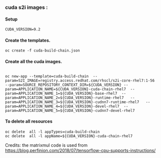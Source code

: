 ### cuda s2i images :

#### Setup 
```
CUDA_VERSION=9.2
```

#### Create the templates.
```
oc create -f cuda-build-chain.json
```

#### Create all the cuda images.
```

oc new-app --template=cuda-build-chain  --param=S2I_IMAGE=registry.access.redhat.com/rhscl/s2i-core-rhel7:1-56  --param=SOURCE_REPOSITORY_CONTEXT_DIR=${CUDA_VERSION} --param=APPLICATION_NAME=${CUDA_VERSION}-cuda-chain-rhel7  --param=APPLICATION_NAME_1=${CUDA_VERSION}-base-rhel7  --param=APPLICATION_NAME_2=${CUDA_VERSION}-runtime-rhel7   --param=APPLICATION_NAME_3=${CUDA_VERSION}-cudnn7-runtime-rhel7   --param=APPLICATION_NAME_4=${CUDA_VERSION}-devel-rhel7  --param=APPLICATION_NAME_5=${CUDA_VERSION}-cudnn7-devel-rhel7 
```

#### To delete all resources
```
oc delete  all -l appTypes=cuda-build-chain
oc delete  all -l appName=${CUDA_VERSION}-cuda-chain-rhel7

```
Credits: the matrixmul code is used from https://blog.perfinion.com/2018/07/tensorflow-cpu-supports-instructions/
